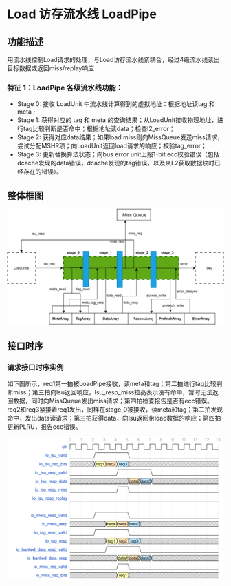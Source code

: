 # Load 访存流水线 LoadPipe

## 功能描述

用流水线控制Load请求的处理，与Load访存流水线紧耦合，经过4级流水线读出目标数据或返回miss/replay响应

### 特征 1：LoadPipe 各级流水线功能：

* Stage 0: 接收 LoadUnit 中流水线计算得到的虚拟地址：根据地址读tag 和 meta ;
* Stage 1: 获得对应的 tag 和 meta 的查询结果；从LoadUnit接收物理地址，进行tag比较判断是否命中；根据地址读data；检查l2_error；
* Stage 2: 获得对应data结果；如果load miss则向MissQueue发送miss请求，尝试分配MSHR项；向LoadUnit返回load请求的响应；校验tag_error；
* Stage 3: 更新替换算法状态；向bus error unit上报1-bit ecc校验错误（包括dcache发现的data错误，dcache发现的tag错误，以及从L2获取数据块时已经存在的错误）。

## 整体框图

![LoadPipe访问DCache示意图](./figure/DCache-LoadPipe.svg)

## 接口时序

### 请求接口时序实例

如下图所示，req1第一拍被LoadPipe接收，读meta和tag；第二拍进行tag比较判断miss；第三拍向lsu返回响应，lsu_resp_miss拉高表示没有命中，暂时无法返回数据，同时向MissQueue发出miss请求；第四拍检查报告是否有ecc错误。req2和req3紧接着req1发出，同样在stage_0被接收，读meta和tag；第二拍发现命中，发出data读请求；第三拍获得data，向lsu返回带load数据的响应；第四拍更新PLRU，报告ecc错误。

![LoadPipe时序](./figure/DCache-LoadPipe-Timing.svg)
